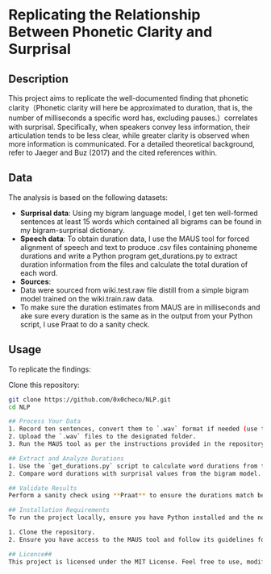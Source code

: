 # Replicating the Relationship Between Phonetic Clarity and Surprisal

## Description
This project aims to replicate the well-documented finding that phonetic clarity（Phonetic clarity will here be approximated to duration, that is, the number of milliseconds a specific word has, excluding pauses.）correlates with surprisal. Specifically, when speakers convey less information, their articulation tends to be less clear, while greater clarity is observed when more information is communicated. For a detailed theoretical background, refer to Jaeger and Buz (2017) and the cited references within.

## Data
The analysis is based on the following datasets:
- **Surprisal data**: Using my bigram language model, I get ten well-formed sentences at least 15 words which contained all bigrams can be found in my bigram-surprisal dictionary. 
- **Speech data**: To obtain duration data, I use the MAUS tool for forced alignment of speech and text to produce .csv files containing phoneme durations and write a Python program get_durations.py to extract duration information from the files and calculate the total duration of each word.
- **Sources**:
- Data were sourced from wiki.test.raw file distill from a simple bigram model trained on the wiki.train.raw data.
- To make sure the duration estimates from MAUS are in milliseconds and ake sure every duration is the same as in the output from your Python script, I use Praat to do a sanity check.

## Usage
To replicate the findings:

Clone this repository:
   ```bash
   git clone https://github.com/0x0checo/NLP.git
   cd NLP

## Process Your Data
1. Record ten sentences, convert them to `.wav` format if needed (use tools like `ffmpeg` or `sox`).
2. Upload the `.wav` files to the designated folder.
3. Run the MAUS tool as per the instructions provided in the repository.

## Extract and Analyze Durations
1. Use the `get_durations.py` script to calculate word durations from the `.csv` files generated by MAUS.
2. Compare word durations with surprisal values from the bigram model.

## Validate Results
Perform a sanity check using **Praat** to ensure the durations match between MAUS and Python outputs.

## Installation Requirements
To run the project locally, ensure you have Python installed and the necessary tools like `ffmpeg`, `sox`, and **Praat**. Follow these steps:

1. Clone the repository.
2. Ensure you have access to the MAUS tool and follow its guidelines for processing speech data.

## Licence##
This project is licensed under the MIT License. Feel free to use, modify, and distribute the code with proper attribution.

